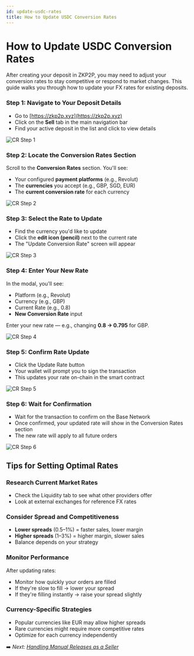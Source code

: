 ```yaml
---
id: update-usdc-rates
title: How to Update USDC Conversion Rates
---
```


# How to Update USDC Conversion Rates

After creating your deposit in ZKP2P, you may need to adjust your conversion rates to stay competitive or respond to market changes. This guide walks you through how to update your FX rates for existing deposits.

### Step 1: Navigate to Your Deposit Details

- Go to [https://zkp2p.xyz](https://zkp2p.xyz)  
- Click on the **Sell** tab in the main navigation bar  
- Find your active deposit in the list and click to view details  

![CR Step 1](/img/conversion-rate/CRStep1.avif)  

### Step 2: Locate the Conversion Rates Section

Scroll to the **Conversion Rates** section. You'll see:

- Your configured **payment platforms** (e.g., Revolut)  
- The **currencies** you accept (e.g., GBP, SGD, EUR)  
- The **current conversion rate** for each currency

![CR Step 2](/img/conversion-rate/CRStep2.avif)  


### Step 3: Select the Rate to Update

- Find the currency you'd like to update  
- Click the **edit icon (pencil)** next to the current rate  
- The "Update Conversion Rate" screen will appear  

![CR Step 3](/img/conversion-rate/CRStep3.avif)  


### Step 4: Enter Your New Rate

In the modal, you'll see:

- Platform (e.g., Revolut)  
- Currency (e.g., GBP)  
- Current Rate (e.g., 0.8)  
- **New Conversion Rate** input  

Enter your new rate — e.g., changing **0.8 → 0.795** for GBP.

![CR Step 4](/img/conversion-rate/CRStep4.avif)  



### Step 5: Confirm Rate Update

- Click the Update Rate button  
- Your wallet will prompt you to sign the transaction  
- This updates your rate on-chain in the smart contract  

![CR Step 5](/img/conversion-rate/CRStep5.avif)  

### Step 6: Wait for Confirmation

- Wait for the transaction to confirm on the Base Network
- Once confirmed, your updated rate will show in the Conversion Rates section  
- The new rate will apply to all future orders

![CR Step 6](/img/conversion-rate/CRStep6.avif)



## Tips for Setting Optimal Rates

### Research Current Market Rates

- Check the Liquidity tab to see what other providers offer  
- Look at external exchanges for reference FX rates  

### Consider Spread and Competitiveness

- **Lower spreads** (0.5–1%) = faster sales, lower margin  
- **Higher spreads** (1–3%) = higher margin, slower sales  
- Balance depends on your strategy  

### Monitor Performance

After updating rates:

- Monitor how quickly your orders are filled  
- If they're slow to fill → lower your spread  
- If they're filling instantly → raise your spread slightly  

### Currency-Specific Strategies

- Popular currencies like EUR may allow higher spreads  
- Rare currencies might require more competitive rates  
- Optimize for each currency independently  

➡️ _Next: [Handling Manual Releases as a Seller](manual-releases.md)_
